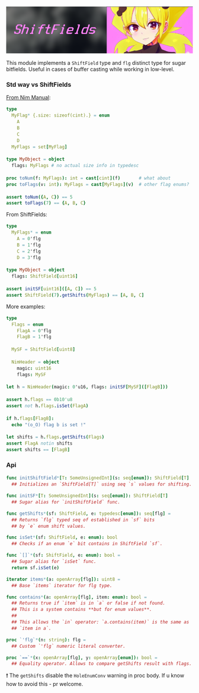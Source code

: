 ![shiftfields](https://github.com/sumatoshi/shiftfields/blob/master/htmldocs/nim_chan_bless_you.png)

This module implements a `ShiftField` type and `flg` distinct type for sugar bitfields.
Useful in cases of buffer casting while working in low-level.

### Std way vs ShiftFields

[From Nim Manual](https://nim-lang.org/docs/manual.html#set-type-bit-fields):
```nim
type
  MyFlag* {.size: sizeof(cint).} = enum
    A
    B
    C
    D
  MyFlags = set[MyFlag]

type MyObject = object
  flags: MyFlags # no actual size info in typedesc

proc toNum(f: MyFlags): int = cast[cint](f)       # what about 
proc toFlags(v: int): MyFlags = cast[MyFlags](v)  # other flag enums?

assert toNum({A, C}) == 5
assert toFlags(7) == {A, B, C}
```
From ShiftFields:
```nim
type
  MyFlags* = enum
    A = 0'flg
    B = 1'flg
    C = 2'flg
    D = 3'flg

type MyObject = object
  flags: ShiftField[uint16]

assert initSF[uint16]([A, C]) == 5
assert ShiftField(7).getShifts(MyFlags) == [A, B, C]
```
More examples:
```nim
type
  Flags = enum
    FlagA = 0'flg
    FlagB = 1'flg

  MySF = ShiftField[uint8]

  NimHeader = object
    magic: uint16
    flags: MySF

let h = NimHeader(magic: 0'u16, flags: initSF[MySF]([FlagB]))

assert h.flags == 0b10'u8
assert not h.flags.isSet(FlagA)

if h.flags[FlagB]:
  echo "(o_O) flag b is set !"

let shifts = h.flags.getShifts(Flags)
assert FlagA notin shifts
assert shifts == [FlagB]
```

### Api

```nim
func initShiftField*[T: SomeUnsignedInt](s: seq[enum]): ShiftField[T]
  ## Initializes an `ShiftField[T]` using seq `s` values for shifting.
```
```nim
func initSF*[T: SomeUnsignedInt](s: seq[enum]): ShiftField[T]
  ## Sugar alias for `initShiftField` func.
```
```nim
func getShifts*(sf: ShiftField, e: typedesc[enum]): seq[flg] =
  ## Returns `flg` typed seq of established in `sf` bits
  ## by `e` enum shift values.
```
```nim
func isSet*(sf: ShiftField, e: enum): bool
  ## Checks if an enum `e` bit contains in ShiftField `sf`.
```
```nim
func `[]`*(sf: ShiftField, e: enum): bool =
  ## Sugar alias for `isSet` func.
  return sf.isSet(e)
```
```nim
iterator items*(a: openArray[flg]): uint8 =
  ## Base `items` iterator for flg type.
```
```nim
func contains*(a: openArray[flg], item: enum): bool =
  ## Returns true if `item` is in `a` or false if not found.
  ## This is a system contains **but for enum values**.
  ##
  ## This allows the `in` operator: `a.contains(item)` is the same as
  ## `item in a`.
```
```nim
proc `'flg`*(n: string): flg =
  ## Custom `'flg` numeric literal converter.
```
```nim
proc `==`*(x: openArray[flg], y: openArray[enum]): bool =
  ## Equality operator. Allows to compare getShifts result with flags.
```
❗ The `getShifts` disable the `HoleEnumConv` warning in proc body. If u know how to avoid this - pr welcome.
